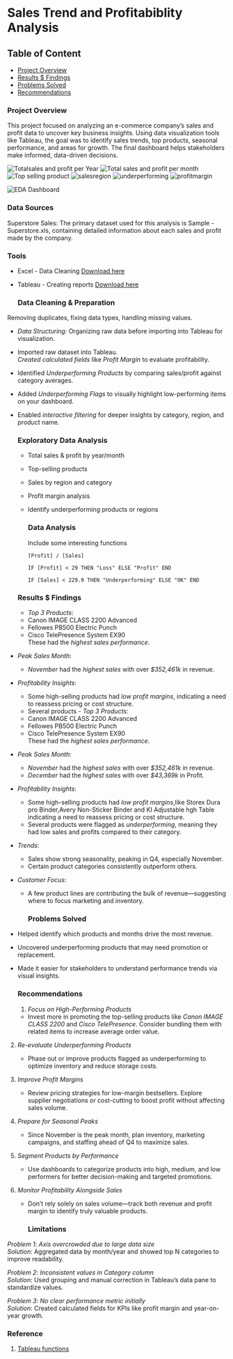 # Sales Trend and Profitabiblity Analysis

## Table of Content

- [Project Overview](#project-overview)
- [Results $ Findings](Results-$-Findings)
- [Problems Solved](problems-solved)
- [Recommendations](#recommendations)

### Project Overview
This project focused on analyzing an e-commerce company’s sales and profit data to uncover key business insights. Using data visualization tools like Tableau, the goal was to identify sales trends, top products, seasonal performance, and areas for growth. The final dashboard helps stakeholders make informed, data-driven decisions.

![Totalsales and profit per Year](https://github.com/user-attachments/assets/a18de4e9-456f-400f-89fb-43377102b7cf)
![Total sales and profit per month](https://github.com/user-attachments/assets/725bf3f7-4ea7-4bdf-a8e8-e477512a0c7e)
![Top selling product](https://github.com/user-attachments/assets/7957acc5-c4fe-4d9b-a7c0-3370f888cb8f)
![salesregion](https://github.com/user-attachments/assets/70eaa1ae-d4d6-46ca-87f7-7ad1e5fa96b1)
![underperforming](https://github.com/user-attachments/assets/9566130c-b13e-4669-9af9-14c8ad3ffcc4)
![profitmargin](https://github.com/user-attachments/assets/34b50207-e542-4f20-b9ee-d6d4257143a8)

![EDA Dashboard ](https://github.com/user-attachments/assets/c15795d8-e6fd-4038-beff-b4cc3d0ebeaf)

### Data Sources
Superstore Sales: The primary dataset used for this analysis is Sample - Superstore.xls, containing detailed information about each sales and profit made by the company.

### Tools
- Excel - Data Cleaning [Download here](https://microsoft.com)
- Tableau - Creating reports [Download here](https://www.tableau.com/products/desktop/download)

  ### Data Cleaning & Preparation
Removing duplicates, fixing data types, handling missing values.  
- *Data Structuring:* Organizing raw data before importing into Tableau for visualization.
- Imported raw dataset into Tableau.  
*Created calculated fields* like *Profit Margin* to evaluate profitability.  
- Identified *Underperforming Products* by comparing sales/profit against category averages.  
- Added *Underperforming Flags* to visually highlight low-performing items on your dashboard.  
- Enabled *interactive filtering* for deeper insights by category, region, and product name.

  ### Exploratory Data Analysis
   - Total sales & profit by year/month  
   - Top-selling products  
   - Sales by region and category  
   - Profit margin analysis  
   - Identify underperforming products or regions
 
     ### Data Analysis
     Include some interesting functions
     ```
     [Profit] / [Sales]
     ```
     ```
     IF [Profit] < 29 THEN "Loss" ELSE "Profit" END
     ```
     ```
     IF [Sales] < 229.9 THEN "Underperforming" ELSE "OK" END
     ```
  ### Results $ Findings
  - *Top 3 Products*:  
  - Canon IMAGE CLASS 2200 Advanced  
  - Fellowes PB500 Electric Punch  
  - Cisco TelePresence System EX90  
  These had the *highest sales performance*.
 
- *Peak Sales Month*:  
  - *November* had the *highest sales* with over *$352,461k* in revenue.
 
- *Profitability Insights*:  
  - Some high-selling products had *low profit margins*, indicating a need to reassess pricing or cost structure.
  - Several products - *Top 3 Products*:  
  - Canon IMAGE CLASS 2200 Advanced  
  - Fellowes PB500 Electric Punch  
  - Cisco TelePresence System EX90  
  These had the *highest sales performance*.
 
- *Peak Sales Month*:  
  - *November* had the *highest sales* with over *$352,461k* in revenue.
  - *December* had the *highest sales* with over *$43,369k* in Profit.
 
- *Profitability Insights*:  
  - Some high-selling products had *low profit margins*,like Storex Dura pro Binder,Avery Non-Sticker Binder and KI Adjustable hgh Table indicating a need to reassess pricing or cost structure.
  - Several products were flagged as *underperforming*, meaning they had low sales and profits compared to their category.
 
- *Trends*:  
  - Sales show strong seasonality, peaking in Q4, especially November.
  - Certain product categories consistently outperform others.
 
- *Customer Focus*:  
  - A few product lines are contributing the bulk of revenue—suggesting where to focus marketing and inventory.
 
    ### Problems Solved
- Helped identify which products and months drive the most revenue.
- Uncovered underperforming products that may need promotion or replacement.
- Made it easier for stakeholders to understand performance trends via visual insights.
 
    ### Recommendations
    1. *Focus on High-Performing Products*  
   - Invest more in promoting the top-selling products like *Canon IMAGE CLASS 2200* and *Cisco TelePresence*. Consider bundling them with related items to increase average order value.
 
2. *Re-evaluate Underperforming Products*  
   - Phase out or improve products flagged as underperforming to optimize inventory and reduce storage costs.
 
3. *Improve Profit Margins*  
   - Review pricing strategies for low-margin bestsellers. Explore supplier negotiations or cost-cutting to boost profit without affecting sales volume.
 
4. *Prepare for Seasonal Peaks*  
   - Since November is the peak month, plan inventory, marketing campaigns, and staffing ahead of Q4 to maximize sales.
 
5. *Segment Products by Performance*  
   - Use dashboards to categorize products into high, medium, and low performers for better decision-making and targeted promotions.
 
6. *Monitor Profitability Alongside Sales*  
   - Don’t rely solely on sales volume—track both revenue and profit margin to identify truly valuable products.
  
     ### Limitations
*Problem 1*: *Axis overcrowded due to large data size*  
*Solution*: Aggregated data by month/year and showed top N categories to improve readability.
 
*Problem 2*: *Inconsistent values in Category column*  
*Solution*: Used grouping and manual correction in Tableau’s data pane to standardize values.
 
*Problem 3*: *No clear performance metric initially*  
*Solution*: Created calculated fields for KPIs like profit margin and year-on-year growth.

### Reference
1. [Tableau functions](https://help.tableau.com/current/pro/desktop/en-us/functions.htm)

     
